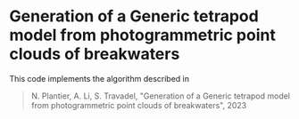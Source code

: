 # Generation of a Generic tetrapod model from photogrammetric point clouds of breakwaters
This code implements the algorithm described in 

> N. Plantier, A. Li, S. Travadel, "Generation of a Generic tetrapod model from photogrammetric point clouds of breakwaters", 2023
